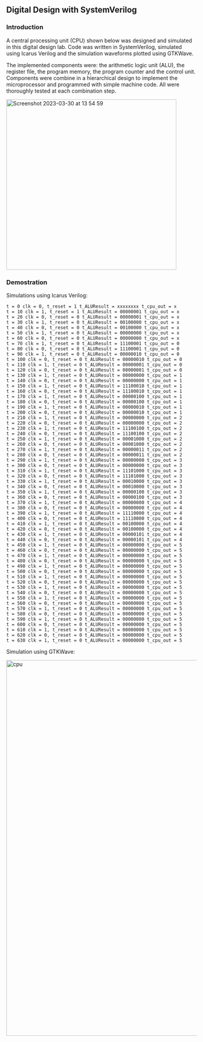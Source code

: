 ## Digital Design with SystemVerilog

### Introduction
A central processing unit (CPU) shown below was designed and simulated in this digital design lab. Code was written in SystemVerilog, simulated using Icarus Verilog and the simulation waveforms plotted using GTKWave. 

The implemented components were: the arithmetic logic unit (ALU), the register file, the program memory, the program counter and the control unit. Components were combine in a hierarchical design to implement the microprocessor and programmed with simple machine code. All were thoroughly tested at each combination step.

<img width="450" alt="Screenshot 2023-03-30 at 13 54 59" src="https://user-images.githubusercontent.com/103330637/228842503-21280c6b-19c6-46f5-97ca-4d6c9749222d.png">

### Demostration
Simulations using Icarus Verilog:

```
t = 0 clk = 0, t_reset = 1 t_ALUResult = xxxxxxxx t_cpu_out = x
t = 10 clk = 1, t_reset = 1 t_ALUResult = 00000001 t_cpu_out = x
t = 20 clk = 0, t_reset = 0 t_ALUResult = 00000001 t_cpu_out = x
t = 30 clk = 1, t_reset = 0 t_ALUResult = 00100000 t_cpu_out = x
t = 40 clk = 0, t_reset = 0 t_ALUResult = 00100000 t_cpu_out = x
t = 50 clk = 1, t_reset = 0 t_ALUResult = 00000000 t_cpu_out = x
t = 60 clk = 0, t_reset = 0 t_ALUResult = 00000000 t_cpu_out = x
t = 70 clk = 1, t_reset = 0 t_ALUResult = 11100001 t_cpu_out = 0
t = 80 clk = 0, t_reset = 0 t_ALUResult = 11100001 t_cpu_out = 0
t = 90 clk = 1, t_reset = 0 t_ALUResult = 00000010 t_cpu_out = 0
t = 100 clk = 0, t_reset = 0 t_ALUResult = 00000010 t_cpu_out = 0
t = 110 clk = 1, t_reset = 0 t_ALUResult = 00000001 t_cpu_out = 0
t = 120 clk = 0, t_reset = 0 t_ALUResult = 00000001 t_cpu_out = 0
t = 130 clk = 1, t_reset = 0 t_ALUResult = 00000000 t_cpu_out = 1
t = 140 clk = 0, t_reset = 0 t_ALUResult = 00000000 t_cpu_out = 1
t = 150 clk = 1, t_reset = 0 t_ALUResult = 11100010 t_cpu_out = 1
t = 160 clk = 0, t_reset = 0 t_ALUResult = 11100010 t_cpu_out = 1
t = 170 clk = 1, t_reset = 0 t_ALUResult = 00000100 t_cpu_out = 1
t = 180 clk = 0, t_reset = 0 t_ALUResult = 00000100 t_cpu_out = 1
t = 190 clk = 1, t_reset = 0 t_ALUResult = 00000010 t_cpu_out = 1
t = 200 clk = 0, t_reset = 0 t_ALUResult = 00000010 t_cpu_out = 1
t = 210 clk = 1, t_reset = 0 t_ALUResult = 00000000 t_cpu_out = 2
t = 220 clk = 0, t_reset = 0 t_ALUResult = 00000000 t_cpu_out = 2
t = 230 clk = 1, t_reset = 0 t_ALUResult = 11100100 t_cpu_out = 2
t = 240 clk = 0, t_reset = 0 t_ALUResult = 11100100 t_cpu_out = 2
t = 250 clk = 1, t_reset = 0 t_ALUResult = 00001000 t_cpu_out = 2
t = 260 clk = 0, t_reset = 0 t_ALUResult = 00001000 t_cpu_out = 2
t = 270 clk = 1, t_reset = 0 t_ALUResult = 00000011 t_cpu_out = 2
t = 280 clk = 0, t_reset = 0 t_ALUResult = 00000011 t_cpu_out = 2
t = 290 clk = 1, t_reset = 0 t_ALUResult = 00000000 t_cpu_out = 3
t = 300 clk = 0, t_reset = 0 t_ALUResult = 00000000 t_cpu_out = 3
t = 310 clk = 1, t_reset = 0 t_ALUResult = 11101000 t_cpu_out = 3
t = 320 clk = 0, t_reset = 0 t_ALUResult = 11101000 t_cpu_out = 3
t = 330 clk = 1, t_reset = 0 t_ALUResult = 00010000 t_cpu_out = 3
t = 340 clk = 0, t_reset = 0 t_ALUResult = 00010000 t_cpu_out = 3
t = 350 clk = 1, t_reset = 0 t_ALUResult = 00000100 t_cpu_out = 3
t = 360 clk = 0, t_reset = 0 t_ALUResult = 00000100 t_cpu_out = 3
t = 370 clk = 1, t_reset = 0 t_ALUResult = 00000000 t_cpu_out = 4
t = 380 clk = 0, t_reset = 0 t_ALUResult = 00000000 t_cpu_out = 4
t = 390 clk = 1, t_reset = 0 t_ALUResult = 11110000 t_cpu_out = 4
t = 400 clk = 0, t_reset = 0 t_ALUResult = 11110000 t_cpu_out = 4
t = 410 clk = 1, t_reset = 0 t_ALUResult = 00100000 t_cpu_out = 4
t = 420 clk = 0, t_reset = 0 t_ALUResult = 00100000 t_cpu_out = 4
t = 430 clk = 1, t_reset = 0 t_ALUResult = 00000101 t_cpu_out = 4
t = 440 clk = 0, t_reset = 0 t_ALUResult = 00000101 t_cpu_out = 4
t = 450 clk = 1, t_reset = 0 t_ALUResult = 00000000 t_cpu_out = 5
t = 460 clk = 0, t_reset = 0 t_ALUResult = 00000000 t_cpu_out = 5
t = 470 clk = 1, t_reset = 0 t_ALUResult = 00000000 t_cpu_out = 5
t = 480 clk = 0, t_reset = 0 t_ALUResult = 00000000 t_cpu_out = 5
t = 490 clk = 1, t_reset = 0 t_ALUResult = 00000000 t_cpu_out = 5
t = 500 clk = 0, t_reset = 0 t_ALUResult = 00000000 t_cpu_out = 5
t = 510 clk = 1, t_reset = 0 t_ALUResult = 00000000 t_cpu_out = 5
t = 520 clk = 0, t_reset = 0 t_ALUResult = 00000000 t_cpu_out = 5
t = 530 clk = 1, t_reset = 0 t_ALUResult = 00000000 t_cpu_out = 5
t = 540 clk = 0, t_reset = 0 t_ALUResult = 00000000 t_cpu_out = 5
t = 550 clk = 1, t_reset = 0 t_ALUResult = 00000000 t_cpu_out = 5
t = 560 clk = 0, t_reset = 0 t_ALUResult = 00000000 t_cpu_out = 5
t = 570 clk = 1, t_reset = 0 t_ALUResult = 00000000 t_cpu_out = 5
t = 580 clk = 0, t_reset = 0 t_ALUResult = 00000000 t_cpu_out = 5
t = 590 clk = 1, t_reset = 0 t_ALUResult = 00000000 t_cpu_out = 5
t = 600 clk = 0, t_reset = 0 t_ALUResult = 00000000 t_cpu_out = 5
t = 610 clk = 1, t_reset = 0 t_ALUResult = 00000000 t_cpu_out = 5
t = 620 clk = 0, t_reset = 0 t_ALUResult = 00000000 t_cpu_out = 5
t = 630 clk = 1, t_reset = 0 t_ALUResult = 00000000 t_cpu_out = 5
```
Simulation using GTKWave:

<img width="992" alt="cpu" src="https://user-images.githubusercontent.com/103330637/228845861-66e8e943-9e9d-432d-bea0-b8aaf655150a.png">
